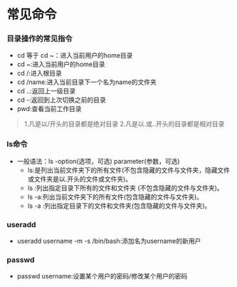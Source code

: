 # 常见命令
### 目录操作的常见指令
- cd 等于 cd ~：进入当前用户的home目录
- cd ~:进入当前用户的home目录
- cd /:进入根目录
- cd /name:进入当前目录下一个名为name的文件夹
- cd ..:返回上一级目录
- cd -:返回到上次切换之前的目录
- pwd:查看当前工作目录
> 1.凡是以/开头的目录都是绝对目录
> 2.凡是以.或..开头的目录都是相对目录

### ls命令
- 一般语法：ls -option(选项，可选) parameter(参数，可选)
   - ls:是列出当前文件夹下的所有文件(不包含隐藏的文件与文件夹，隐藏文件或文件夹是以.开头的文件或文件夹)。
   - ls <path>:列出指定目录下所有的文件和文件夹 (不包含隐藏的文件与文件夹)。 
   - ls -a:列出当前文件夹下的所有文件(包含隐藏的文件与文件夹)。
   - ls -a <path>:列出指定目录下的文件和文件夹(包含隐藏的文件与文件夹)。 

### useradd
- useradd username -m -s /bin/bash:添加名为username的新用户

### passwd
- passwd username:设置某个用户的密码/修改某个用户的密码

